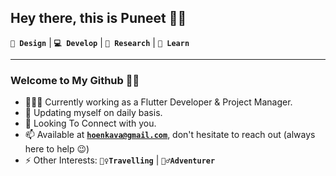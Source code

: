 ## Hey there, this is Puneet 👋🏻

**`🎨 Design`** | **`💻 Develop`** | **`🔭 Research`** | **`🧠 Learn`**

---

### Welcome to My Github 🙌🏻

- 👨🏻‍💻 Currently working as a Flutter Developer & Project Manager.
- 🔭 Updating myself on daily basis.
- 🌱 Looking To Connect with you.
- 📫 Available at **[`hoenkava@gmail.com`](mailto:hoenkava@gmail.com)**, don't hesitate to reach out (always here to help 😉)
- ⚡ Other Interests: **`🚵‍♀️Travelling`** | **`🚴‍♂️Adventurer`**



